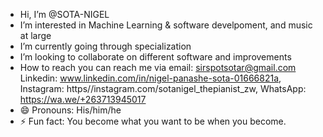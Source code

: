 - Hi, I’m @SOTA-NIGEL
- I’m interested in Machine Learning & software develpoment, and music at large
- I’m currently going through specialization
- I’m looking to collaborate on different software and improvements
- How to reach you can reach me via email: sirspotsotar@gmail.com
   Linkedin: www.linkedin.com/in/nigel-panashe-sota-01666821a,
   Instagram: https//instagram.com/sotanigel_thepianist_zw,
   WhatsApp: https://wa.we/+263713945017
- 😄 Pronouns: His/him/he
- ⚡ Fun fact: You become what you want to be when you become.

<!---
SOTA-NIGEL/SOTA-NIGEL is a ✨ special ✨ repository because its `README.md` (this file) appears on your GitHub profile.
You can click the Preview link to take a look at your changes.
--->
